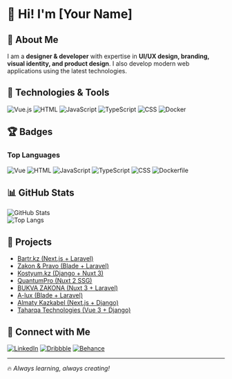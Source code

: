 # 👋 Hi! I'm [Your Name]

## 🌟 About Me  
I am a **designer & developer** with expertise in **UI/UX design, branding, visual identity, and product design**. I also develop modern web applications using the latest technologies.

## 🚀 Technologies & Tools  

![Vue.js](https://img.shields.io/badge/Vue.js-%234FC08D.svg?style=for-the-badge&logo=vue.js&logoColor=white)
![HTML](https://img.shields.io/badge/HTML-%23E34F26.svg?style=for-the-badge&logo=html5&logoColor=white)
![JavaScript](https://img.shields.io/badge/JavaScript-%23F7DF1E.svg?style=for-the-badge&logo=javascript&logoColor=black)
![TypeScript](https://img.shields.io/badge/TypeScript-%233178C6.svg?style=for-the-badge&logo=typescript&logoColor=white)
![CSS](https://img.shields.io/badge/CSS-%231572B6.svg?style=for-the-badge&logo=css3&logoColor=white)
![Docker](https://img.shields.io/badge/Docker-%232496ED.svg?style=for-the-badge&logo=docker&logoColor=white)

## 🏆 Badges

### **Top Languages**
![Vue](https://img.shields.io/badge/Vue-33.7%25-%234FC08D?style=for-the-badge&logo=vue.js&logoColor=white)
![HTML](https://img.shields.io/badge/HTML-22.83%25-%23E34F26?style=for-the-badge&logo=html5&logoColor=white)
![JavaScript](https://img.shields.io/badge/JavaScript-16.09%25-%23F7DF1E?style=for-the-badge&logo=javascript&logoColor=black)
![TypeScript](https://img.shields.io/badge/TypeScript-16.05%25-%233178C6?style=for-the-badge&logo=typescript&logoColor=white)
![CSS](https://img.shields.io/badge/CSS-9.91%25-%231572B6?style=for-the-badge&logo=css3&logoColor=white)
![Dockerfile](https://img.shields.io/badge/Dockerfile-1.42%25-%232496ED?style=for-the-badge&logo=docker&logoColor=white)

## 📊 GitHub Stats  

![GitHub Stats](https://github-readme-stats.vercel.app/api?username=YOUR_GITHUB_USERNAME&show_icons=true&theme=dark)  
![Top Langs](https://github-readme-stats.vercel.app/api/top-langs/?username=YOUR_GITHUB_USERNAME&layout=compact&theme=dark)  

## 📌 Projects  

- [Bartr.kz (Next.js + Laravel)](#)
- [Zakon & Pravo (Blade + Laravel)](#)
- [Kostyum.kz (Django + Nuxt 3)](#)
- [QuantumPro (Nuxt 2 SSG)](#)
- [BUKVA ZAKONA (Nuxt 3 + Laravel)](#)
- [A-lux (Blade + Laravel)](#)
- [Almaty Kazkabel (Next.js + Django)](#)
- [Taharqa Technologies (Vue 3 + Django)](#)

## 📱 Connect with Me  

[![LinkedIn](https://img.shields.io/badge/LinkedIn-%230077B5.svg?style=for-the-badge&logo=linkedin&logoColor=white)](https://www.linkedin.com/in/YOUR_PROFILE)
[![Dribbble](https://img.shields.io/badge/Dribbble-%23EA4C89.svg?style=for-the-badge&logo=dribbble&logoColor=white)](https://dribbble.com/YOUR_PROFILE)
[![Behance](https://img.shields.io/badge/Behance-%23176AFF.svg?style=for-the-badge&logo=behance&logoColor=white)](https://www.behance.net/YOUR_PROFILE)

---

🔥 _Always learning, always creating!_
